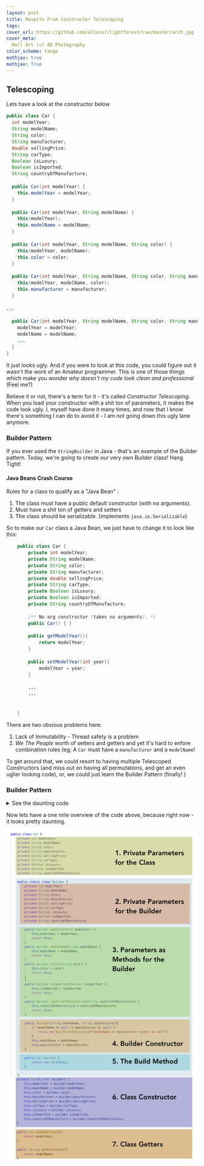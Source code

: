 ```yaml
---
layout: post
title: Respite From Constructor Telescoping
tags: 
cover_url: https://github.com/alivcor/lightforest/raw/master/arch.jpg
cover_meta: 
  Wall Art (c) AD Photography
color_scheme: tango
mathjax: true
mathjax: True
---
```

<style TYPE="text/css">
code.has-jax {font: inherit; font-size: 100%; background: inherit; border: inherit;}
</style>
<script type="text/x-mathjax-config">
MathJax.Hub.Config({
    tex2jax: {
        inlineMath: [['$','$']],
        skipTags: ['script', 'noscript', 'style', 'textarea', 'pre'] // removed 'code' entry
    }
});
MathJax.Hub.Queue(function() {
    var all = MathJax.Hub.getAllJax(), i;
    for(i = 0; i < all.length; i += 1) {
        all[i].SourceElement().parentNode.className += ' has-jax';
    }
});
</script>
<script type="text/javascript" src="https://cdnjs.cloudflare.com/ajax/libs/mathjax/2.7.4/MathJax.js?config=TeX-AMS_HTML-full"></script>


## Telescoping

Lets have a look at the constructor below


```java
public class Car {
  int modelYear;
  String modelName;
  String color;
  String manufacturer;
  double sellingPrice;
  String carType;
  Boolean isLuxury;
  Boolean isImported;
  String countryOfManufacture;

  public Car(int modelYear) {
    this.modelYear = modelYear;
  }

  public Car(int modelYear, String modelName) {
    this(modelYear);
    this.modelName = modelName;
  }

  public Car(int modelYear, String modelName, String color) {
    this(modelYear, modelName);
    this.color = color;
  }

  public Car(int modelYear, String modelName, String color, String manufacturer) {
    this(modelYear, modelName, color);
    this.manufacturer = manufacturer;
  }

...

  public Car(int modelYear, String modelName, String color, String manufacturer, double sellingPrice, String carType, Boolean isLuxury, Boolean isImported, String countryOfManufacture) {
    modelYear = modelYear;
    modelName = modelName;
    ...
  }
}
```

It just looks ugly. And if you were to look at this code, you could figure out it wasn't the work of an Amateur programmer. This is one of those things which make you wonder _why doesn't my code look clean and professional_ (Feel me?)

Believe it or not, there's a term for it - it's called *Constructor Telescoping*. When you load your constructor with a shit ton of parameters, it makes the code look ugly. I, myself have done it many times, and now that I know there's something I can do to avoid it - I am not going down this ugly lane anymore.

### Builder Pattern

If you ever used the `StringBuilder` in Java - that's an example of the Builder pattern. Today, we're going to create our very own Builder class! Hang Tight!

#### Java Beans Crash Course

Rules for a class to qualify as a "Java Bean" :

1. The class must have a public default constructor (with no arguments). 
2. Must have a shit ton of getters and setters
3. The class should be serializable. (implements `java.io.Serializable`)

So to make our `Car` class a Java Bean, we just have to change it to look like this:

```java
    public class Car {
        private int modelYear;
        private String modelName;
        private String color;
        private String manufacturer;
        private double sellingPrice;
        private String carType;
        private Boolean isLuxury;
        private Boolean isImported;
        private String countryOfManufacture;

        /** No-arg constructor (takes no arguments). */
        public Car() { }

        public getModelYear(){
            return modelYear;
        }

        public setModelYear(int year){
            modelYear = year;
        }

        ...
        ...


    }
```

There are two obvious problems here:

1. Lack of Immutability - Thread safety is a problem
2. _We The People_ worth of setters and getters and yet it's hard to enfore combination rules (eg; A `Car` must have a `manufacturer` and a `modelName`!

To get around that, we could resort to having multiple Telescoped Constructors (and miss out on having all permutations, and get an even uglier looking code), or, we could just learn the Builder Pattern (finally! )

### Builder Pattern

<details>
    <summary>See the daunting code</summary><p>

    ```java
    public class Car {
        private int modelYear;
        private String modelName;
        private String color;
        private String manufacturer;
        private double sellingPrice;
        private String carType;
        private Boolean isLuxury;
        private Boolean isImported;
        private String countryOfManufacture;

        public static class Builder {
            private int modelYear;
            private String modelName;
            private String color;
            private String manufacturer;
            private double sellingPrice;
            private String carType;
            private Boolean isLuxury;
            private Boolean isImported;
            private String countryOfManufacture;

            public Builder modelYear(int modelYear) {
                this.modelYear = modelYear;
                return this;
            }
            public Builder modelName(String modelName) {
                this.modelName = modelName;
                return this;
            }
            public Builder color(String color) {
                this.color = color;
                return this;
            }
            public Builder manufacturer(String manufacturer) {
                this.manufacturer = manufacturer;
                return this;
            }
            public Builder sellingPrice(double sellingPrice) {
                this.sellingPrice = sellingPrice;
                return this;
            }
            public Builder carType(String carType) {
                this.carType = carType;
                return this;
            }
            public Builder isLuxury(Boolean isLuxury) {
                this.isLuxury = isLuxury;
                return this;
            }
            public Builder isImported(Boolean isImported) {
                this.isImported = isImported;
                return this;
            }
            public Builder countryOfManufacture(String countryOfManufacture) {
                this.countryOfManufacture = countryOfManufacture;
                return this;
            }

            public Builder(String modelName, String manufacturer){
                if (modelName == null || manufacturer == null) {
                    throw new NullPointerException("modelName or manufacturer cannot be null");
                }
                this.modelName = modelName;
                this.manufacturer = manufacturer;
            }

            public Car build() {
                return new Car(this);
            }

        }

        private Car(Builder builder) {
            this.modelYear = builder.modelYear;
            this.modelName = builder.modelName;
            this.color = builder.color;
            this.manufacturer = builder.manufacturer;
            this.sellingPrice = builder.sellingPrice;
            this.carType = builder.carType;
            this.isLuxury = builder.isLuxury;
            this.isImported = builder.isImported;
            this.countryOfManufacture = builder.countryOfManufacture;
        }

        public int getModelYear(){
            return modelYear;
        }

        public String getModelName(){
            return modelName;
        }

        public String getColor(){
            return color;
        }

        public String getManufacturer(){
            return manufacturer;
        }

        public double getSellingPrice(){
            return sellingPrice;
        }

        public String getCarType(){
            return carType;
        }

        public Boolean getIsLuxury(){
            return isLuxury;
        }

        public Boolean getIsImported(){
            return isImported;
        }

        public String getCountryOfManufacture(){
            return countryOfManufacture;
        }

    }
    ```
    </p>
</details>

Now lets have a one mile overview of the code above, because right now - it looks pretty daunting.

![One Mile View](https://github.com/alivcor/lightforest/raw/master/allcode.png)

